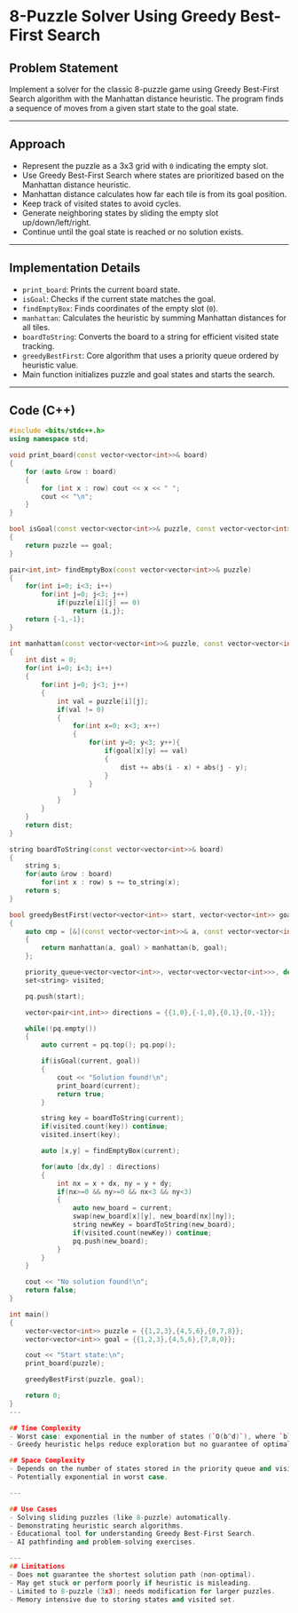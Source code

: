 # 8-Puzzle Solver Using Greedy Best-First Search

## Problem Statement
Implement a solver for the classic 8-puzzle game using Greedy Best-First Search algorithm with the Manhattan distance heuristic. The program finds a sequence of moves from a given start state to the goal state.

---
## Approach
- Represent the puzzle as a 3x3 grid with `0` indicating the empty slot.
- Use Greedy Best-First Search where states are prioritized based on the Manhattan distance heuristic.
- Manhattan distance calculates how far each tile is from its goal position.
- Keep track of visited states to avoid cycles.
- Generate neighboring states by sliding the empty slot up/down/left/right.
- Continue until the goal state is reached or no solution exists.

---
## Implementation Details
- `print_board`: Prints the current board state.
- `isGoal`: Checks if the current state matches the goal.
- `findEmptyBox`: Finds coordinates of the empty slot (`0`).
- `manhattan`: Calculates the heuristic by summing Manhattan distances for all tiles.
- `boardToString`: Converts the board to a string for efficient visited state tracking.
- `greedyBestFirst`: Core algorithm that uses a priority queue ordered by heuristic value.
- Main function initializes puzzle and goal states and starts the search.

---

## Code (C++)

```cpp
#include <bits/stdc++.h>
using namespace std;

void print_board(const vector<vector<int>>& board) 
{
    for (auto &row : board) 
    {
        for (int x : row) cout << x << " ";
        cout << "\n";
    }
}

bool isGoal(const vector<vector<int>>& puzzle, const vector<vector<int>>& goal) 
{
    return puzzle == goal;
}

pair<int,int> findEmptyBox(const vector<vector<int>>& puzzle) 
{
    for(int i=0; i<3; i++)
        for(int j=0; j<3; j++)
            if(puzzle[i][j] == 0)
                return {i,j};
    return {-1,-1};
}

int manhattan(const vector<vector<int>>& puzzle, const vector<vector<int>>& goal) 
{
    int dist = 0;
    for(int i=0; i<3; i++)
    {
        for(int j=0; j<3; j++)
        {
            int val = puzzle[i][j];
            if(val != 0)
            {
                for(int x=0; x<3; x++)
                {
                    for(int y=0; y<3; y++){
                        if(goal[x][y] == val)
                        {
                            dist += abs(i - x) + abs(j - y);
                        }
                    }
                }
            }
        }
    }
    return dist;
}

string boardToString(const vector<vector<int>>& board) 
{
    string s;
    for(auto &row : board)
        for(int x : row) s += to_string(x);
    return s;
}

bool greedyBestFirst(vector<vector<int>> start, vector<vector<int>> goal)
{
    auto cmp = [&](const vector<vector<int>>& a, const vector<vector<int>>& b) 
    {
        return manhattan(a, goal) > manhattan(b, goal);
    };

    priority_queue<vector<vector<int>>, vector<vector<vector<int>>>, decltype(cmp)> pq(cmp);
    set<string> visited;

    pq.push(start);

    vector<pair<int,int>> directions = {{1,0},{-1,0},{0,1},{0,-1}};

    while(!pq.empty())
    {
        auto current = pq.top(); pq.pop();

        if(isGoal(current, goal))
        {
            cout << "Solution found!\n";
            print_board(current);
            return true;
        }

        string key = boardToString(current);
        if(visited.count(key)) continue;
        visited.insert(key);

        auto [x,y] = findEmptyBox(current);

        for(auto [dx,dy] : directions)
        {
            int nx = x + dx, ny = y + dy;
            if(nx>=0 && ny>=0 && nx<3 && ny<3)
            {
                auto new_board = current;
                swap(new_board[x][y], new_board[nx][ny]);
                string newKey = boardToString(new_board);
                if(visited.count(newKey)) continue;
                pq.push(new_board);
            }
        }
    }

    cout << "No solution found!\n";
    return false;
}

int main() 
{
    vector<vector<int>> puzzle = {{1,2,3},{4,5,6},{0,7,8}};
    vector<vector<int>> goal = {{1,2,3},{4,5,6},{7,8,0}};

    cout << "Start state:\n";
    print_board(puzzle);

    greedyBestFirst(puzzle, goal);

    return 0;
}
--- 

## Time Complexity
- Worst case: exponential in the number of states (`O(b^d)`), where `b` is branching factor and `d` is depth.
- Greedy heuristic helps reduce exploration but no guarantee of optimality.

## Space Complexity
- Depends on the number of states stored in the priority queue and visited set.
- Potentially exponential in worst case.

---

## Use Cases
- Solving sliding puzzles (like 8-puzzle) automatically.
- Demonstrating heuristic search algorithms.
- Educational tool for understanding Greedy Best-First Search.
- AI pathfinding and problem-solving exercises.

--- 
## Limitations
- Does not guarantee the shortest solution path (non-optimal).
- May get stuck or perform poorly if heuristic is misleading.
- Limited to 8-puzzle (3x3); needs modification for larger puzzles.
- Memory intensive due to storing states and visited set.


